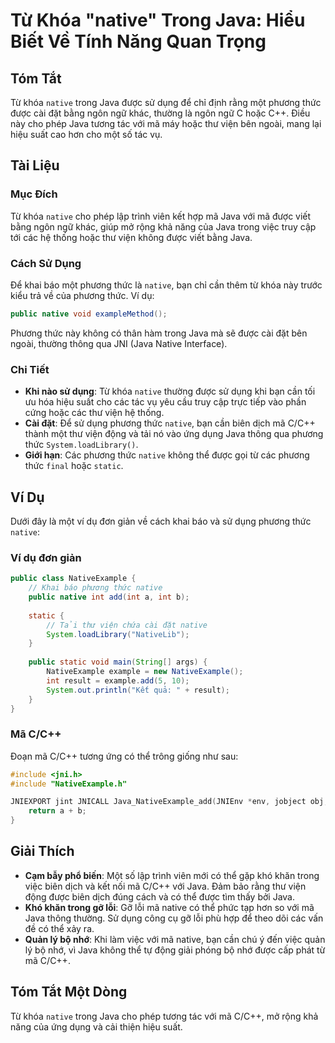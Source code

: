 <!--
Meta Description: # Từ Khóa "native" Trong Java: Hiểu Biết Về Tính Năng Quan Trọng ## Tóm Tắt Từ khóa `native` trong Java được sử dụng để chỉ định rằng một phương thức ...
Meta Keywords: native, java, được, phương, thức
-->

# Từ Khóa "native" Trong Java: Hiểu Biết Về Tính Năng Quan Trọng

## Tóm Tắt
Từ khóa `native` trong Java được sử dụng để chỉ định rằng một phương thức được cài đặt bằng ngôn ngữ khác, thường là ngôn ngữ C hoặc C++. Điều này cho phép Java tương tác với mã máy hoặc thư viện bên ngoài, mang lại hiệu suất cao hơn cho một số tác vụ.

## Tài Liệu
### Mục Đích
Từ khóa `native` cho phép lập trình viên kết hợp mã Java với mã được viết bằng ngôn ngữ khác, giúp mở rộng khả năng của Java trong việc truy cập tới các hệ thống hoặc thư viện không được viết bằng Java.

### Cách Sử Dụng
Để khai báo một phương thức là `native`, bạn chỉ cần thêm từ khóa này trước kiểu trả về của phương thức. Ví dụ:

```java
public native void exampleMethod();
```

Phương thức này không có thân hàm trong Java mà sẽ được cài đặt bên ngoài, thường thông qua JNI (Java Native Interface).

### Chi Tiết
- **Khi nào sử dụng**: Từ khóa `native` thường được sử dụng khi bạn cần tối ưu hóa hiệu suất cho các tác vụ yêu cầu truy cập trực tiếp vào phần cứng hoặc các thư viện hệ thống.
- **Cài đặt**: Để sử dụng phương thức `native`, bạn cần biên dịch mã C/C++ thành một thư viện động và tải nó vào ứng dụng Java thông qua phương thức `System.loadLibrary()`.
- **Giới hạn**: Các phương thức `native` không thể được gọi từ các phương thức `final` hoặc `static`.

## Ví Dụ
Dưới đây là một ví dụ đơn giản về cách khai báo và sử dụng phương thức `native`:

### Ví dụ đơn giản
```java
public class NativeExample {
    // Khai báo phương thức native
    public native int add(int a, int b);
    
    static {
        // Tải thư viện chứa cài đặt native
        System.loadLibrary("NativeLib");
    }
    
    public static void main(String[] args) {
        NativeExample example = new NativeExample();
        int result = example.add(5, 10);
        System.out.println("Kết quả: " + result);
    }
}
```

### Mã C/C++
Đoạn mã C/C++ tương ứng có thể trông giống như sau:
```c
#include <jni.h>
#include "NativeExample.h"

JNIEXPORT jint JNICALL Java_NativeExample_add(JNIEnv *env, jobject obj, jint a, jint b) {
    return a + b;
}
```

## Giải Thích
- **Cạm bẫy phổ biến**: Một số lập trình viên mới có thể gặp khó khăn trong việc biên dịch và kết nối mã C/C++ với Java. Đảm bảo rằng thư viện động được biên dịch đúng cách và có thể được tìm thấy bởi Java.
- **Khó khăn trong gỡ lỗi**: Gỡ lỗi mã native có thể phức tạp hơn so với mã Java thông thường. Sử dụng công cụ gỡ lỗi phù hợp để theo dõi các vấn đề có thể xảy ra.
- **Quản lý bộ nhớ**: Khi làm việc với mã native, bạn cần chú ý đến việc quản lý bộ nhớ, vì Java không thể tự động giải phóng bộ nhớ được cấp phát từ mã C/C++.

## Tóm Tắt Một Dòng
Từ khóa `native` trong Java cho phép tương tác với mã C/C++, mở rộng khả năng của ứng dụng và cải thiện hiệu suất.